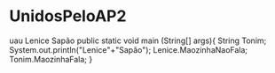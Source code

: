 # UnidosPeloAP2
uau
Lenice Sapão
public static void main (String[] args){
  String Tonim;
  System.out.println("Lenice"+"Sapão");
  Lenice.MaozinhaNaoFala;
  Tonim.MaozinhaFala;
}
